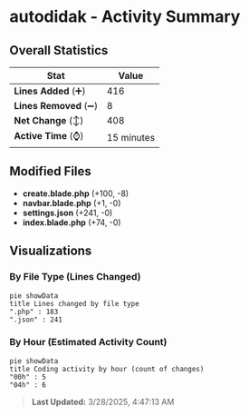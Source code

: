 # autodidak - Activity Summary 

## Overall Statistics

| Stat                   | Value                                                             |
| ---------------------- | ----------------------------------------------------------------- |
| **Lines Added** (➕)   | 416                                          |
| **Lines Removed** (➖) | 8                                        |
| **Net Change** (↕)    | 408                |
| **Active Time** (⌚)   | 15 minutes |


## Modified Files
- **create.blade.php** (+100, -8)
- **navbar.blade.php** (+1, -0)
- **settings.json** (+241, -0)
- **index.blade.php** (+74, -0)

## Visualizations

### By File Type (Lines Changed)

```mermaid
pie showData
title Lines changed by file type
".php" : 183
".json" : 241
```

### By Hour (Estimated Activity Count)

```mermaid
pie showData
title Coding activity by hour (count of changes)
"00h" : 5
"04h" : 6
```


> **Last Updated:** 3/28/2025, 4:47:13 AM